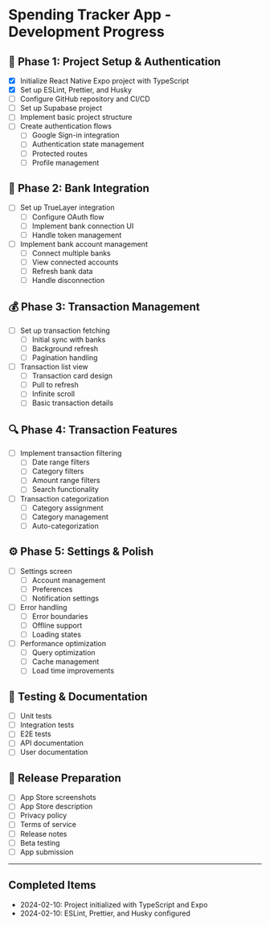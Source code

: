 # Spending Tracker App - Development Progress

## 🚀 Phase 1: Project Setup & Authentication
- [x] Initialize React Native Expo project with TypeScript
- [x] Set up ESLint, Prettier, and Husky
- [ ] Configure GitHub repository and CI/CD
- [ ] Set up Supabase project
- [ ] Implement basic project structure
- [ ] Create authentication flows
  - [ ] Google Sign-in integration
  - [ ] Authentication state management
  - [ ] Protected routes
  - [ ] Profile management

## 🏦 Phase 2: Bank Integration
- [ ] Set up TrueLayer integration
  - [ ] Configure OAuth flow
  - [ ] Implement bank connection UI
  - [ ] Handle token management
- [ ] Implement bank account management
  - [ ] Connect multiple banks
  - [ ] View connected accounts
  - [ ] Refresh bank data
  - [ ] Handle disconnection

## 💰 Phase 3: Transaction Management
- [ ] Set up transaction fetching
  - [ ] Initial sync with banks
  - [ ] Background refresh
  - [ ] Pagination handling
- [ ] Transaction list view
  - [ ] Transaction card design
  - [ ] Pull to refresh
  - [ ] Infinite scroll
  - [ ] Basic transaction details

## 🔍 Phase 4: Transaction Features
- [ ] Implement transaction filtering
  - [ ] Date range filters
  - [ ] Category filters
  - [ ] Amount range filters
  - [ ] Search functionality
- [ ] Transaction categorization
  - [ ] Category assignment
  - [ ] Category management
  - [ ] Auto-categorization

## ⚙️ Phase 5: Settings & Polish
- [ ] Settings screen
  - [ ] Account management
  - [ ] Preferences
  - [ ] Notification settings
- [ ] Error handling
  - [ ] Error boundaries
  - [ ] Offline support
  - [ ] Loading states
- [ ] Performance optimization
  - [ ] Query optimization
  - [ ] Cache management
  - [ ] Load time improvements

## 🧪 Testing & Documentation
- [ ] Unit tests
- [ ] Integration tests
- [ ] E2E tests
- [ ] API documentation
- [ ] User documentation

## 📱 Release Preparation
- [ ] App Store screenshots
- [ ] App Store description
- [ ] Privacy policy
- [ ] Terms of service
- [ ] Release notes
- [ ] Beta testing
- [ ] App submission

---

## Completed Items
- 2024-02-10: Project initialized with TypeScript and Expo
- 2024-02-10: ESLint, Prettier, and Husky configured 